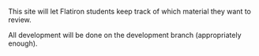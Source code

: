 This site will let Flatiron students keep track of which material they want to review.

All development will be done on the development branch (appropriately enough).
